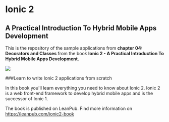 # Ionic 2
## A Practical Introduction To Hybrid Mobile Apps Development
This is the repository of the sample applications from **chapter 04: Decorators and Classes** from the book **Ionic 2 - A Practical Introduction To Hybrid Mobile Apps Development**.

![](https://s3.amazonaws.com/titlepages.leanpub.com/ionic2-book/hero?1461309154)

###Learn to write Ionic 2 applications from scratch

In this book you'll learn everything you need to know about Ionic 2. Ionic 2 is a web front-end framework to develop hybrid mobile apps and is the successor of Ionic 1.

The book is published on LeanPub. Find more information on <https://leanpub.com/ionic2-book>
